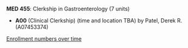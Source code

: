 **MED 455**: Clerkship in Gastroenterology (7 units)

- **A00** (Clinical Clerkship) (time and location TBA) by Patel, Derek R. (A07453374)

[Enrollment numbers over time](./MED455.tsv)
